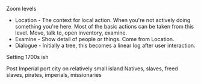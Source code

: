 Zoom levels
* Location - The context for local action. When you're not actively doing something you're here. Most of the basic actions can be taken from this level. Move, talk to, open inventory, examine.
* Examine - Show detail of people or things. Come from Location.
* Dialogue - Initially a tree, this becomes a linear log after user interaction. 


Setting
1700s ish 

Post Imperial port city on relatively small island
Natives, slaves, freed slaves, pirates, imperials, missionaries
